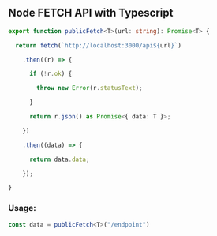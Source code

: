
## Node FETCH API with Typescript
```typescript
export function publicFetch<T>(url: string): Promise<T> {

  return fetch(`http://localhost:3000/api${url}`)

    .then((r) => {

      if (!r.ok) {

        throw new Error(r.statusText);

      }

      return r.json() as Promise<{ data: T }>;

    })

    .then((data) => {

      return data.data;

    });

}
```
### Usage:
``` typescript
const data = publicFetch<T>("/endpoint")
```